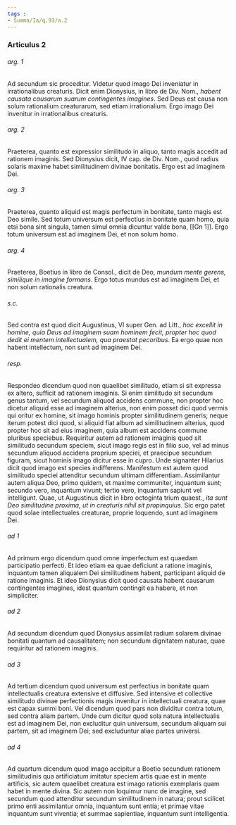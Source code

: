 ```yaml
---
tags : 
- Summa/Ia/q.93/a.2
---
```


### Articulus 2

###### arg. 1
Ad secundum sic proceditur. Videtur quod imago Dei inveniatur in irrationalibus creaturis. Dicit enim Dionysius, in libro de Div. Nom., *habent causata causarum suarum contingentes imagines*. Sed Deus est causa non solum rationalium creaturarum, sed etiam irrationalium. Ergo imago Dei invenitur in irrationalibus creaturis.

###### arg. 2
Praeterea, quanto est expressior similitudo in aliquo, tanto magis accedit ad rationem imaginis. Sed Dionysius dicit, IV cap. de Div. Nom., quod radius solaris maxime habet similitudinem divinae bonitatis. Ergo est ad imaginem Dei.

###### arg. 3
Praeterea, quanto aliquid est magis perfectum in bonitate, tanto magis est Deo simile. Sed totum universum est perfectius in bonitate quam homo, quia etsi bona sint singula, tamen simul omnia dicuntur valde bona, [[Gn 1]]. Ergo totum universum est ad imaginem Dei, et non solum homo.

###### arg. 4
Praeterea, Boetius in libro de Consol., dicit de Deo, *mundum mente gerens, similique in imagine formans*. Ergo totus mundus est ad imaginem Dei, et non solum rationalis creatura.

###### s.c.
Sed contra est quod dicit Augustinus, VI super Gen. ad Litt., *hoc excellit in homine, quia Deus ad imaginem suam hominem fecit, propter hoc quod dedit ei mentem intellectualem, qua praestat pecoribus*. Ea ergo quae non habent intellectum, non sunt ad imaginem Dei.

###### resp.
Respondeo dicendum quod non quaelibet similitudo, etiam si sit expressa ex altero, sufficit ad rationem imaginis. Si enim similitudo sit secundum genus tantum, vel secundum aliquod accidens commune, non propter hoc dicetur aliquid esse ad imaginem alterius, non enim posset dici quod vermis qui oritur ex homine, sit imago hominis propter similitudinem generis; neque iterum potest dici quod, si aliquid fiat album ad similitudinem alterius, quod propter hoc sit ad eius imaginem, quia album est accidens commune pluribus speciebus. Requiritur autem ad rationem imaginis quod sit similitudo secundum speciem, sicut imago regis est in filio suo, vel ad minus secundum aliquod accidens proprium speciei, et praecipue secundum figuram, sicut hominis imago dicitur esse in cupro. Unde signanter Hilarius dicit quod imago est species indifferens. Manifestum est autem quod similitudo speciei attenditur secundum ultimam differentiam. Assimilantur autem aliqua Deo, primo quidem, et maxime communiter, inquantum sunt; secundo vero, inquantum vivunt; tertio vero, inquantum sapiunt vel intelligunt. Quae, ut Augustinus dicit in libro octoginta trium quaest., *ita sunt Deo similitudine proxima, ut in creaturis nihil sit propinquius*. Sic ergo patet quod solae intellectuales creaturae, proprie loquendo, sunt ad imaginem Dei.

###### ad 1
Ad primum ergo dicendum quod omne imperfectum est quaedam participatio perfecti. Et ideo etiam ea quae deficiunt a ratione imaginis, inquantum tamen aliqualem Dei similitudinem habent, participant aliquid de ratione imaginis. Et ideo Dionysius dicit quod causata habent causarum contingentes imagines, idest quantum contingit ea habere, et non simpliciter.

###### ad 2
Ad secundum dicendum quod Dionysius assimilat radium solarem divinae bonitati quantum ad causalitatem; non secundum dignitatem naturae, quae requiritur ad rationem imaginis.

###### ad 3
Ad tertium dicendum quod universum est perfectius in bonitate quam intellectualis creatura extensive et diffusive. Sed intensive et collective similitudo divinae perfectionis magis invenitur in intellectuali creatura, quae est capax summi boni. Vel dicendum quod pars non dividitur contra totum, sed contra aliam partem. Unde cum dicitur quod sola natura intellectualis est ad imaginem Dei, non excluditur quin universum, secundum aliquam sui partem, sit ad imaginem Dei; sed excluduntur aliae partes universi.

###### ad 4
Ad quartum dicendum quod imago accipitur a Boetio secundum rationem similitudinis qua artificiatum imitatur speciem artis quae est in mente artificis, sic autem quaelibet creatura est imago rationis exemplaris quam habet in mente divina. Sic autem non loquimur nunc de imagine, sed secundum quod attenditur secundum similitudinem in natura; prout scilicet primo enti assimilantur omnia, inquantum sunt entia; et primae vitae inquantum sunt viventia; et summae sapientiae, inquantum sunt intelligentia.

